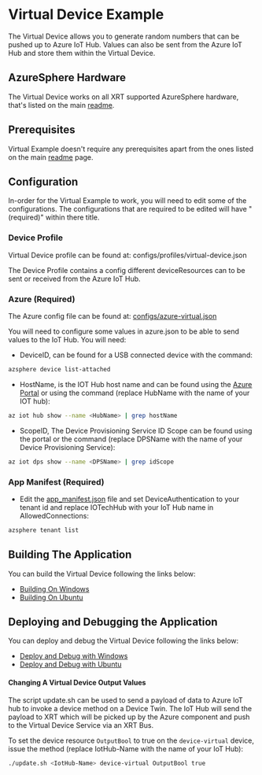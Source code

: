 # Virtual Device Example

The Virtual Device allows you to generate random numbers that
can be pushed up to Azure IoT Hub. Values can also be sent
from the Azure IoT Hub and store them within the Virtual
Device.

## AzureSphere Hardware

The Virtual Device works on all XRT supported AzureSphere
hardware, that's listed on the main [readme](../README.md).

## Prerequisites 

Virtual Example doesn't require any prerequisites apart from the
ones listed on the main [readme](../README.md) page.

## Configuration 

In-order for the Virtual Example to work, you will need
to edit some of the configurations. The configurations
that are required to be edited will have "(required)"
within there title.

### Device Profile

Virtual Device profile can be found at: 
configs/profiles/virtual-device.json

The Device Profile contains a config different
deviceResources can to be sent or received from the Azure
IoT Hub.

### Azure (Required)
The Azure config file can be found at:
[configs/azure-virtual.json](../config/azure-virtual.json)

You will need to configure some values in azure.json to
be able to send values to the IoT Hub. You will need:

* DeviceID, can be found for a USB connected device with
  the command:

```bash
azsphere device list-attached
```

* HostName, is the IOT Hub host name and can be found
  using the [Azure Portal](https://portal.azure.com/) or
  using the command (replace HubName with the name of your
  IOT hub):

```bash
az iot hub show --name <HubName> | grep hostName
```

* ScopeID, The Device Provisioning Service ID Scope can be found
  using the portal or the command (replace DPSName with
  the name of your Device Provisioning Service):

```bash
az iot dps show --name <DPSName> | grep idScope
```

### App Manifest (Required)
* Edit the [app_manifest.json](../app_manifest.json) file and
  set DeviceAuthentication to your tenant id and replace
  IOTechHub with your IoT Hub name in AllowedConnections:

```bash
azsphere tenant list
```

## Building The Application

You can build the Virtual Device following the links below:

* [Building On Windows](windows-build.md)
* [Building On Ubuntu](ubuntu-build.md)

## Deploying and Debugging the Application

You can deploy and debug the Virtual Device following the
links below:

* [Deploy and Debug with Windows](windows-deploy-debug.md)
* [Deploy and Debug with Ubuntu](ubuntu-deploy-deploy.md)

#### Changing A Virtual Device Output Values

The script update.sh can be used to send a payload of data
to Azure IoT hub to invoke a device method on a Device Twin. The
IoT Hub will send the payload to XRT which will be picked up by the
Azure component and push to the Virtual Device Service via an
XRT Bus.

To set the device resource `OutputBool` to true on the `device-virtual`
device, issue the method (replace IotHub-Name with the name of your
IoT Hub):

```bash
./update.sh <IotHub-Name> device-virtual OutputBool true
```